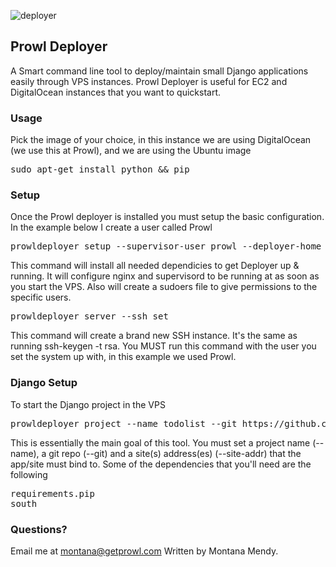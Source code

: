 ![deployer](http://www.getprowl.com/deployer.png)

## Prowl Deployer

A Smart command line tool to deploy/maintain small Django applications easily through VPS instances. Prowl Deployer is useful for EC2 and DigitalOcean instances that you want to quickstart.

### Usage

Pick the image of your choice, in this instance we are using DigitalOcean (we use this at Prowl), and we are using the Ubuntu image

<pre>sudo apt-get install python && pip</pre>

### Setup

Once the Prowl deployer is installed you must setup the basic configuration. In the example below I create a user called Prowl

   <pre>prowldeployer setup --supervisor-user prowl --deployer-home /home/prowl --install all</pre>

This command will install all needed dependicies to get Deployer up & running. It will configure nginx and supervisord to be running at as soon as you start the VPS. Also will create a sudoers file to give permissions to the specific users.

   <pre>prowldeployer server --ssh set</pre>

This command will create a brand new SSH instance. It's the same as running ssh-keygen -t rsa. You MUST run this command with the user you set the system up with, in this example we used Prowl.

### Django Setup

To start the Django project in the VPS 

   <pre>prowldeployer project --name todolist --git https://github.com/Montana/prowldeployer --site-addr "http://www.github.com/Montana/prowldeployer" --install</pre>

This is essentially the main goal of this tool. You must set a project name (--name), a git repo (--git) and a site(s) address(es) (--site-addr) that the app/site must bind to. Some of the dependencies that you'll need are the following 

<pre>requirements.pip
south
</pre>

### Questions?

Email me at montana@getprowl.com Written by Montana Mendy.
